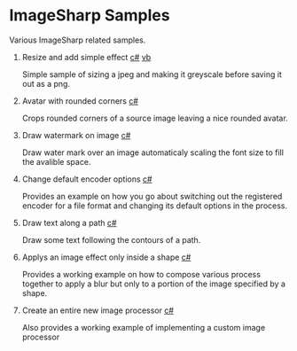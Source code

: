 # ImageSharp Samples
Various ImageSharp related samples.

1. Resize and add simple effect [c#](./ResizeImage/) [vb](./ResizeImageVB/)

   Simple sample of sizing a jpeg and making it greyscale before saving it out as a png.

2. Avatar with rounded corners [c#](./AvatarWithRoundedCorner/)

   Crops rounded corners of a source image leaving a nice rounded avatar.

3. Draw watermark on image [c#](./DrawWaterMarkOnImage/)

   Draw water mark over an image automaticaly scaling the font size to fill the avalible space.
   
4. Change default encoder options [c#](./ChangeDefaultEncoderOptions/)

   Provides an example on how you go about switching out the registered encoder for a file format and changing its default options in the process.
   
5. Draw text along a path [c#](./DrawingTextAlongAPath/)

   Draw some text following the contours of a path.

6. Applys an image effect only inside a shape [c#](./ApplyEffectInsideShape/)

   Provides a working example on how to compose various process together to apply a blur but only to a portion of the image specified by a shape.

6. Create an entire new image processor [c#](./CustomImageProcessor/)

   Also provides a working example of implementing a custom image processor
